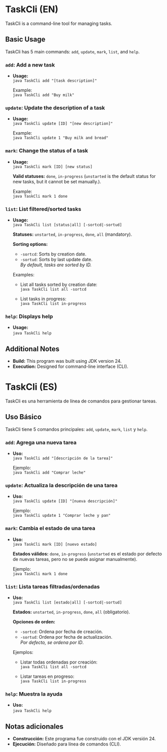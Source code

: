 # TaskCli (EN)
TaskCli is a command-line tool for managing tasks.

## Basic Usage
TaskCli has 5 main commands: `add`, `update`, `mark`, `list`, and `help`.

### `add`: Add a new task
- **Usage:**  
  `java TaskCli add "[task description]"`

  Example:  
  `java TaskCli add "Buy milk"`

### `update`: Update the description of a task
- **Usage:**  
  `java TaskCli update [ID] "[new description]"`

  Example:  
  `java TaskCli update 1 "Buy milk and bread"`

### `mark`: Change the status of a task
- **Usage:**  
  `java TaskCli mark [ID] [new status]`

  **Valid statuses:** `done`, `in-progress` (`unstarted` is the default status for new tasks, but it cannot be set manually.).

  Example:  
  `java TaskCli mark 1 done`

### `list`: List filtered/sorted tasks
- **Usage:**  
  `java TaskCli list [status|all] [-sortcd|-sortud]`

  **Statuses:** `unstarted`, `in-progress`, `done`, `all` (mandatory).

  **Sorting options:**
    - `-sortcd`: Sorts by creation date.
    - `-sortud`: Sorts by last update date.  
      *By default, tasks are sorted by ID.*

  Examples:
    - List all tasks sorted by creation date:  
      `java TaskCli list all -sortcd`

    - List tasks in progress:  
      `java TaskCli list in-progress`

### `help`: Displays help
- **Usage:**  
  `java TaskCli help`


## Additional Notes
- **Build:** This program was built using JDK version 24.
- **Execution:** Designed for command-line interface (CLI).



# TaskCli (ES)
TaskCli es una herramienta de línea de comandos para gestionar tareas.

## Uso Básico
TaskCli tiene 5 comandos principales: `add`, `update`, `mark`, `list` y `help`.

### `add`: Agrega una nueva tarea
- **Uso:**  
  `java TaskCli add "[descripción de la tarea]"`

  Ejemplo:  
  `java TaskCli add "Comprar leche"`

### `update`: Actualiza la descripción de una tarea
- **Uso:**  
  `java TaskCli update [ID] "[nueva descripción]"`

  Ejemplo:  
  `java TaskCli update 1 "Comprar leche y pan"`

### `mark`: Cambia el estado de una tarea
- **Uso:**  
  `java TaskCli mark [ID] [nuevo estado]`

  **Estados válidos:** `done`, `in-progress` (`unstarted` es el estado por defecto de nuevas tareas, pero no se puede asignar manualmente).

  Ejemplo:  
  `java TaskCli mark 1 done`

### `list`: Lista tareas filtradas/ordenadas
- **Uso:**  
  `java TaskCli list [estado|all] [-sortcd|-sortud]`

  **Estados:** `unstarted`, `in-progress`, `done`, `all` (obligatorio).

  **Opciones de orden:**
    - `-sortcd`: Ordena por fecha de creación.
    - `-sortud`: Ordena por fecha de actualización.  
      *Por defecto, se ordena por ID*.

  Ejemplos:
    - Listar todas ordenadas por creación:  
      `java TaskCli list all -sortcd`

    - Listar tareas en progreso:  
      `java TaskCli list in-progress`

### `help`: Muestra la ayuda
- **Uso:**  
  `java TaskCli help`


## Notas adicionales
- **Construcción:** Este programa fue construido con el JDK versión 24.
- **Ejecución:** Diseñado para línea de comandos (CLI).
